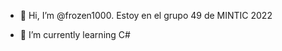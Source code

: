 - 👋 Hi, I’m @frozen1000. Estoy en el grupo 49 de MINTIC 2022

- 🌱 I’m currently learning C#


<!---
frozen1000/frozen1000 is a ✨ special ✨ repository because its `README.md` (this file) appears on your GitHub profile.
You can click the Preview link to take a look at your changes.
--->
